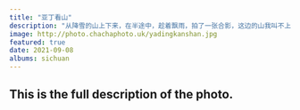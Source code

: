 ```yaml
---
title: "亚丁看山"
description: "从降雪的山上下来，在半途中，趁着飘雨，拍了一张合影，这边的山我叫不上名字。"
image: http://photo.chachaphoto.uk/yadingkanshan.jpg
featured: true
date: 2021-09-08
albums: sichuan
---
```


## This is the full description of the photo.
